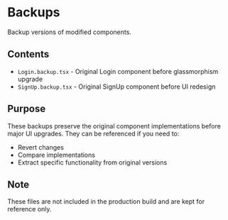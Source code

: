 # Backups

Backup versions of modified components.

## Contents

- `Login.backup.tsx` - Original Login component before glassmorphism upgrade
- `SignUp.backup.tsx` - Original SignUp component before UI redesign

## Purpose

These backups preserve the original component implementations before major UI upgrades. They can be referenced if you need to:

- Revert changes
- Compare implementations
- Extract specific functionality from original versions

## Note

These files are not included in the production build and are kept for reference only.